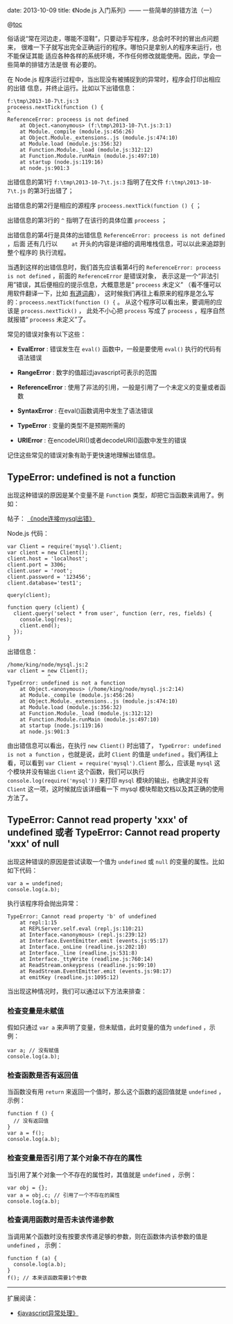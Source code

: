 date:  2013-10-09
title: 《Node.js 入门系列》—— 一些简单的排错方法（一）

@[toc](目录)

俗话说“常在河边走，哪能不湿鞋”，只要动手写程序，总会时不时的冒出点问题来，
很难一下子就写出完全正确运行的程序。哪怕只是拿别人的程序来运行，也不能保证其能
适应各种各样的系统环境，不作任何修改就能使用。因此，学会一些简单的排错方法是很
有必要的。

在 Node.js 程序运行过程中，当出现没有被捕捉到的异常时，程序会打印出相应的出错
信息，并终止运行。比如以下出错信息：


    f:\tmp\2013-10-7\t.js:3
    proceess.nextTick(function () {
    ^
    ReferenceError: proceess is not defined
        at Object.<anonymous> (f:\tmp\2013-10-7\t.js:3:1)
        at Module._compile (module.js:456:26)
        at Object.Module._extensions..js (module.js:474:10)
        at Module.load (module.js:356:32)
        at Function.Module._load (module.js:312:12)
        at Function.Module.runMain (module.js:497:10)
        at startup (node.js:119:16)
        at node.js:901:3


出错信息的第1行 `f:\tmp\2013-10-7\t.js:3` 指明了在文件 `f:\tmp\2013-10-7\t.js`
的第3行出错了；

出错信息的第2行是相应的源程序 `proceess.nextTick(function () {` ；

出错信息的第3行的 `^` 指明了在该行的具体位置 `proceess` ；

出错信息的第4行是具体的出错信息 `ReferenceError: proceess is not defined` ，后面
还有几行以 `    at` 开头的内容是详细的调用堆栈信息，可以以此来追踪到整个程序的
执行流程。

当遇到这样的出错信息时，我们首先应该看第4行的
`ReferenceError: proceess is not defined` ，前面的 `ReferenceError` 是错误对象，
表示这是一个“非法引用”错误，其后便相应的提示信息，大概意思是“ `proceess` 未定义”
（看不懂可以用软件翻译一下，比如 [有道词典](http://dict.youdao.com/)），
这时候我们再往上看原来的程序是怎么写的：`proceess.nextTick(function () {` 。
从这个程序可以看出来，要调用的应该是 `process.nextTick()` ，
此处不小心把 `process` 写成了 `proceess` ，程序自然就报错“ `proceess` 未定义”了。

常见的错误对象有以下这些：

+ **EvalError** : 错误发生在 `eval()` 函数中，一般是要使用 `eval()` 执行的代码有语法错误

+ **RangeError** : 数字的值超过javascript可表示的范围

+ **ReferenceError** : 使用了非法的引用，一般是引用了一个未定义的变量或者函数

+ **SyntaxError** : 在eval()函数调用中发生了语法错误

+ **TypeError** : 变量的类型不是预期所需的

+ **URIError** : 在encodeURI()或者decodeURI()函数中发生的错误

记住这些常见的错误对象有助于更快速地理解出错信息。


## TypeError: undefined is not a function

出现这种错误的原因是某个变量不是 `Function` 类型，却把它当函数来调用了。例如：

帖子： [《node连接mysql出错》](http://cnodejs.org/topic/516acc466d38277306395c93)

Node.js 代码：

    var Client = require('mysql').Client;
    var client = new Client();
    client.host = 'localhost';
    client.port = 3306;
    client.user = 'root';
    client.password = '123456';
    client.database='test1';

    query(client);

    function query (client) {
      client.query('select * from user', function (err, res, fields) {
        console.log(res);
        client.end();
      });
    }

出错信息：

    /home/king/node/mysql.js:2
    var client = new Client();
                 ^
    TypeError: undefined is not a function
        at Object.<anonymous> (/home/king/node/mysql.js:2:14)
        at Module._compile (module.js:456:26)
        at Object.Module._extensions..js (module.js:474:10)
        at Module.load (module.js:356:32)
        at Function.Module._load (module.js:312:12)
        at Function.Module.runMain (module.js:497:10)
        at startup (node.js:119:16)
        at node.js:901:3

由出错信息可以看出，在执行 `new Client()` 时出错了，
`TypeError: undefined is not a function` ，也就是说，此时 `Client` 的值是
`undefined` 。我们再往上看，可以看到 `var Client = require('mysql').Client`
那么，应该是 `mysql` 这个模块并没有输出 `Client` 这个函数，我们可以执行
`console.log(require('mysql'))` 来打印 `mysql` 模块的输出，也确定并没有 `Client`
这一项，这时候就应该详细看一下 mysql 模块帮助文档以及其正确的使用方法了。


## TypeError: Cannot read property 'xxx' of undefined 或者 TypeError: Cannot read property 'xxx' of null

出现这种错误的原因是尝试读取一个值为 `undefined` 或 `null` 的变量的属性。比如如下代码：

    var a = undefined;
    console.log(a.b);

执行该程序将会抛出异常：

    TypeError: Cannot read property 'b' of undefined
        at repl:1:15
        at REPLServer.self.eval (repl.js:110:21)
        at Interface.<anonymous> (repl.js:239:12)
        at Interface.EventEmitter.emit (events.js:95:17)
        at Interface._onLine (readline.js:202:10)
        at Interface._line (readline.js:531:8)
        at Interface._ttyWrite (readline.js:760:14)
        at ReadStream.onkeypress (readline.js:99:10)
        at ReadStream.EventEmitter.emit (events.js:98:17)
        at emitKey (readline.js:1095:12)

当出现这种情况时，我们可以通过以下方法来排查：

### 检查变量是未赋值

假如只通过 `var a` 来声明了变量，但未赋值，此时变量的值为 `undefined` ，示例：

    var a; // 没有赋值
    console.log(a.b);

### 检查函数是否有返回值

当函数没有用 `return` 来返回一个值时，那么这个函数的返回值就是 `undefined` ，
示例：

    function f () {
      // 没有返回值
    }
    var a = f();
    console.log(a.b);

### 检查变量是否引用了某个对象不存在的属性

当引用了某个对象一个不存在的属性时，其值就是 `undefined` ，示例：

    var obj = {};
    var a = obj.c; // 引用了一个不存在的属性
    console.log(a.b);

### 检查调用函数时是否未该传递参数

当调用某个函数时没有按要求传递足够的参数，则在函数体内该参数的值是 `undefined` ，
示例：

    function f (a) {
      console.log(a.b);
    }
    f(); // 本来该函数需要1个参数



----------

扩展阅读：

+ [《javascript异常处理》](http://www.cnblogs.com/aqbyygyyga/archive/2011/10/29/2228824.html)
